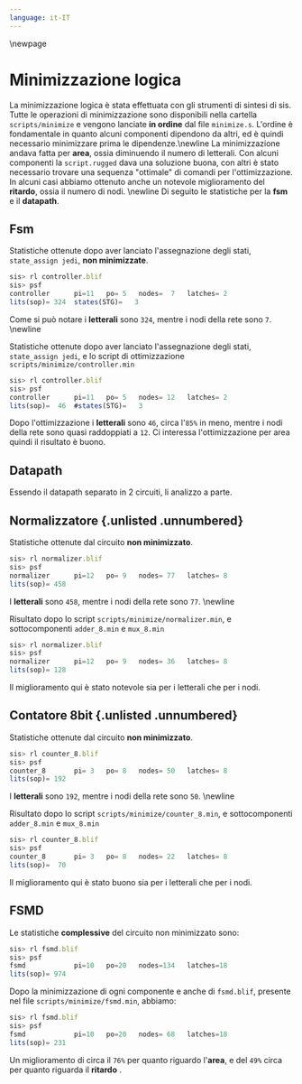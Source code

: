 ```yaml
---
language: it-IT
---
```


\newpage

# Minimizzazione logica
La minimizzazione logica è stata effettuata con gli strumenti di sintesi di sis. Tutte le operazioni di minimizzazione sono disponibili nella cartella `scripts/minimize` e vengono lanciate **in ordine** dal file `minimize.s`. L'ordine è fondamentale in quanto alcuni componenti dipendono da altri, ed è quindi necessario minimizzare prima le dipendenze.\newline
La minimizzazione andava fatta per **area**, ossia diminuendo il numero di letterali. Con alcuni componenti la `script.rugged` dava una soluzione buona, con altri è stato necessario trovare una sequenza "ottimale" di comandi per l'ottimizzazione. In alcuni casi abbiamo ottenuto anche un notevole miglioramento del **ritardo**, ossia il numero di nodi. \newline
Di seguito le statistiche per la **fsm** e il **datapath**.

## Fsm
Statistiche ottenute dopo aver lanciato l'assegnazione degli stati, `state_assign jedi`, **non minimizzate**.
```js
sis> rl controller.blif
sis> psf
controller    	pi=11	po= 5	nodes=  7	latches= 2
lits(sop)= 324	states(STG)=   3
```

Come si può notare i **letterali** sono `324`, mentre i nodi della rete sono `7`. \newline

Statistiche ottenute dopo aver lanciato l'assegnazione degli stati, `state_assign jedi`, e lo script di ottimizzazione `scripts/minimize/controller.min`
```js
sis> rl controller.blif
sis> psf
controller    	pi=11	po= 5	nodes= 12	latches= 2
lits(sop)=  46	#states(STG)=   3
```

Dopo l'ottimizzazione i **letterali** sono `46`, circa l'`85%` in meno, mentre i nodi della rete sono quasi raddoppiati a `12`. Ci interessa l'ottimizzazione per area quindi il risultato è buono.

## Datapath
Essendo il datapath separato in 2 circuiti, li analizzo a parte.

## Normalizzatore {.unlisted .unnumbered}
Statistiche ottenute dal circuito **non minimizzato**.
```js
sis> rl normalizer.blif
sis> psf
normalizer    	pi=12	po= 9	nodes= 77	latches= 8
lits(sop)= 458
```

I **letterali** sono `458`, mentre i nodi della rete sono `77`. \newline

Risultato dopo lo script `scripts/minimize/normalizer.min`, e sottocomponenti `adder_8.min` e `mux_8.min`
```js
sis> rl normalizer.blif
sis> psf
normalizer    	pi=12	po= 9	nodes= 36	latches= 8
lits(sop)= 128
```
Il miglioramento qui è stato notevole sia per i letterali che per i nodi.

## Contatore 8bit {.unlisted .unnumbered}
Statistiche ottenute dal circuito **non minimizzato**.
```js
sis> rl counter_8.blif
sis> psf
counter_8     	pi= 3	po= 8	nodes= 50	latches= 8
lits(sop)= 192
```

I **letterali** sono `192`, mentre i nodi della rete sono `50`. \newline

Risultato dopo lo script `scripts/minimize/counter_8.min`, e sottocomponenti `adder_8.min` e `mux_8.min`
```js
sis> rl counter_8.blif
sis> psf
counter_8     	pi= 3	po= 8	nodes= 22	latches= 8
lits(sop)=  70
```
Il miglioramento qui è stato buono sia per i letterali che per i nodi.

## FSMD
Le statistiche **complessive** del circuito non minimizzato sono:
```js
sis> rl fsmd.blif
sis> psf
fsmd            pi=10	po=20	nodes=134	latches=18
lits(sop)= 974
```

Dopo la minimizzazione di ogni componente e anche di `fsmd.blif`, presente nel file `scripts/minimize/fsmd.min`, abbiamo:
```js
sis> rl fsmd.blif
sis> psf
fsmd          	pi=10	po=20	nodes= 68	latches=18
lits(sop)= 231
```

Un miglioramento di circa il `76%` per quanto riguardo l'**area**, e del `49%` circa per quanto riguarda il **ritardo** .


